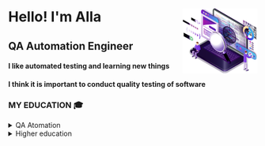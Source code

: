 <div id="header" align="left">
  <img width="30%" src="img/QA_LOGO.png" align="right">
	<h1>Hello!    I'm  Alla</h1>
	<h2>QA Automation Engineer</h2>
	<h4>I like automated testing and learning new things</h4>
	<h4>I think it is important to conduct quality testing of software</h4>
	</div>

<!-- Education section -->
### MY EDUCATION 🎓
<details>
  <summary>  QA Atomation  </summary>
  
  <img width="10%" src="img/QAGURU-LOGO.png" align="left">
Test Automation Engineering School <a target="_blank" href="https://qa.guru/en/">QA.GURU</a>
  Школа инженеров по автоматизации тестирования <a target="_blank" href="https://qa.guru">QA.GURU</a>
	<details>	
<summary>  CERTIFICATE  </summary>
</details>
  </details>
<details>
  <summary>  Higher education   </summary>

 <img width="10%" src="img/Politech-LOGO.svg" align="left">
PERM NATIONAL RESEARCH POLYTECHNIC UNIVERSITY <a target="_blank" href="https://pstu.ru/en/">PTSU</a>
Information technology and automated systems 
  ПЕРМСКИЙ НАЦИОНАЛЬНЫЙ ИССЛЕДОВАТЕЛЬСКИЙ ПОЛИТЕХНИЧЕСКИЙ УНИВЕРСИТЕТ <a target="_blank" href="https://pstu.ru/">PTSU</a>
  Информационные технологии и автоматизированные системы 
		</details>







<!--
**FkkfRf/FkkfRf** is a ✨ _special_ ✨ repository because its `README.md` (this file) appears on your GitHub profile.

### Hello! I'm Alla. 

<p align="left">
<img width="30%" src="img/QA_LOGO.png" >
</p>
<p align="left">
<code><img src="img/QA-logo.svg"></code>
</p>
<p align="center">
<img src="img/QA-logo1.svg" width="500">
</p>
Here are some ideas to get you started:

- 🔭 I’m currently working on ...
- 🌱 I’m currently learning ...
- 👯 I’m looking to collaborate on ...
- 🤔 I’m looking for help with ...
- 💬 Ask me about ...
- 📫 How to reach me: ...
- 😄 Pronouns: ...
- ⚡ Fun fact: ...
-->

